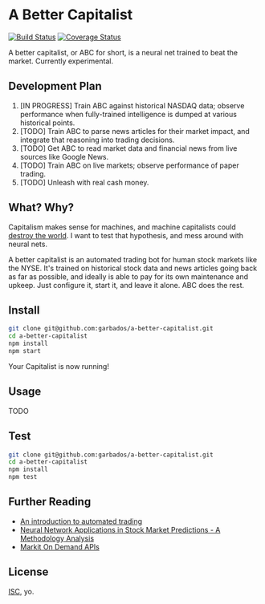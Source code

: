 # A Better Capitalist

[![Build Status](https://travis-ci.org/garbados/a-better-capitalist.svg?branch=master)](https://travis-ci.org/garbados/a-better-capitalist)
[![Coverage Status](https://coveralls.io/repos/garbados/a-better-capitalist/badge.svg?branch=master&service=github)](https://coveralls.io/github/garbados/a-better-capitalist?branch=master)

A better capitalist, or ABC for short, is a neural net trained to beat the market. Currently experimental.

## Development Plan

1. [IN PROGRESS] Train ABC against historical NASDAQ data; observe performance when fully-trained intelligence is dumped at various historical points.
2. [TODO] Train ABC to parse news articles for their market impact, and integrate that reasoning into trading decisions.
3. [TODO] Get ABC to read market data and financial news from live sources like Google News.
4. [TODO] Train ABC on live markets; observe performance of paper trading.
5. [TODO] Unleash with real cash money.

## What? Why?

Capitalism makes sense for machines, and machine capitalists could [destroy the world](http://garbados.github.io/recent_stories/#/story/robot_capitalism.md). I want to test that hypothesis, and mess around with neural nets.

A better capitalist is an automated trading bot for human stock markets like the NYSE. It's trained on historical stock data and news articles going back as far as possible, and ideally is able to pay for its own maintenance and upkeep. Just configure it, start it, and leave it alone. ABC does the rest.

## Install

```bash
git clone git@github.com:garbados/a-better-capitalist.git
cd a-better-capitalist
npm install
npm start
```

Your Capitalist is now running!

## Usage

TODO

## Test

```bash
git clone git@github.com:garbados/a-better-capitalist.git
cd a-better-capitalist
npm install
npm test
```

## Further Reading

* [An introduction to automated trading](https://tradewave.net/help/trading)
* [Neural Network Applications in Stock Market Predictions - A Methodology Analysis](http://www.efos.unios.hr/arhiva/dokumenti/mzekic_varazdin98.pdf)
* [Markit On Demand APIs](http://dev.markitondemand.com/#doc_lookup)

## License

[ISC](http://opensource.org/licenses/ISC), yo.

